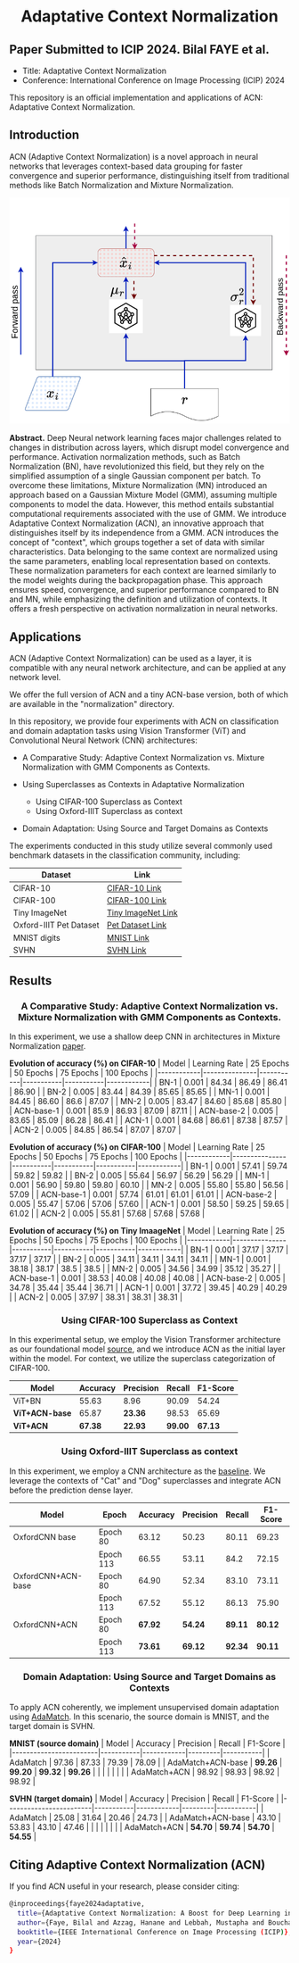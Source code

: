# <center>**Adaptative Context Normalization**</center>

## Paper Submitted to ICIP 2024. Bilal FAYE et al.
- Title: Adaptative Context Normalization
- Conference: International Conference on Image Processing (ICIP) 2024

  
This repository is an official implementation and applications of ACN: Adaptative Context Normalization.

## Introduction

ACN (Adaptive Context Normalization) is a novel approach in neural networks that leverages context-based data grouping for faster convergence and superior performance, distinguishing itself from traditional methods like Batch Normalization and Mixture Normalization.

![Adaptative Context Normalization Layer](images/acn2.png "Adaptative Context Normalization Layer")

**Abstract.** Deep Neural network learning faces major challenges related to changes in distribution across layers, which disrupt model convergence and performance. Activation normalization methods, such as Batch Normalization (BN), have revolutionized this field, but they rely on the simplified assumption of a single Gaussian component per batch.
To overcome these limitations, Mixture Normalization (MN) introduced an approach based on a Gaussian Mixture Model (GMM), assuming multiple components to model the data. However, this method entails substantial computational requirements associated with the use of GMM. 
We introduce Adaptative Context Normalization (ACN), an innovative approach that distinguishes itself by its independence from a GMM. ACN introduces the concept of "context", which groups together a set of data with similar characteristics. Data belonging to the same context are normalized using the same parameters, enabling local representation based on contexts. These normalization parameters for each context are learned similarly to the model weights during the backpropagation phase.
This approach ensures speed, convergence, and superior performance compared to BN and MN, while emphasizing the definition and utilization of contexts. It offers a fresh perspective on activation normalization in neural networks.

## Applications

ACN (Adaptive Context Normalization) can be used as a layer, it is compatible with any neural network architecture, and can be applied at any network level.


We offer the full version of ACN and a tiny ACN-base version, both of which are available in the "normalization" directory.

In this repository, we provide four experiments with ACN on classification and domain adaptation tasks using Vision Transformer (ViT) and Convolutional Neural Network (CNN) architectures:

* A Comparative Study: Adaptive Context Normalization vs.
Mixture Normalization with GMM Components as Contexts.

* Using Superclasses as Contexts in Adaptative Normalization<br>
    * Using CIFAR-100 Superclass as Context<br>
    * Using Oxford-IIIT Superclass as context

* Domain Adaptation: Using Source and Target Domains as Contexts

The experiments conducted in this study utilize several commonly used benchmark datasets in the classification community, including:

<center>

| Dataset               | Link                                  
|-----------------------|---------------------------------------
| CIFAR-10              | [CIFAR-10 Link](https://www.cs.toronto.edu/~kriz/cifar.html)     |
| CIFAR-100             | [CIFAR-100 Link](https://www.cs.toronto.edu/~kriz/cifar.html)    
| Tiny ImageNet         | [Tiny ImageNet Link](https://www.kaggle.com/c/tiny-imagenet) 
| Oxford-IIIT Pet Dataset | [Pet Dataset Link](https://www.robots.ox.ac.uk/~vgg/data/pets/)  
| MNIST digits          | [MNIST Link](https://yann.lecun.com/exdb/mnist/)         
| SVHN                  | [SVHN Link](http://ufldl.stanford.edu/housenumbers/)         

</center>

## Results 
### <center> A Comparative Study: Adaptive Context Normalization vs. Mixture Normalization with GMM Components as Contexts. </center>

In this experiment, we use a shallow deep CNN in architectures in Mixture Normalization [paper](https://arxiv.org/abs/1806.02892).

**Evolution of accuracy (%) on CIFAR-10**
| Model      | Learning Rate | 25 Epochs | 50 Epochs | 75 Epochs | 100 Epochs |
|------------|---------------|-----------|-----------|-----------|------------|
| BN-1       | 0.001         | 84.34     | 86.49     | 86.41     | 86.90      |
| BN-2       | 0.005         | 83.44     | 84.39     | 85.65     | 85.65      |
| MN-1       | 0.001         | 84.45     | 86.60     | 86.6      | 87.07      |
| MN-2       | 0.005         | 83.47     | 84.60     | 85.68     | 85.80      |
| ACN-base-1 | 0.001         | 85.9      | 86.93     | 87.09     | 87.11      |
| ACN-base-2 | 0.005         | 83.65     | 85.09     | 86.28     | 86.41      |
| ACN-1      | 0.001         | 84.68     | 86.61     | 87.38     | 87.57      |
| ACN-2      | 0.005         | 84.85     | 86.54     | 87.07     | 87.07      |

**Evolution of accuracy (%) on CIFAR-100**
| Model      | Learning Rate | 25 Epochs | 50 Epochs | 75 Epochs | 100 Epochs |
|------------|---------------|-----------|-----------|-----------|------------|
| BN-1       | 0.001         | 57.41     | 59.74     | 59.82     | 59.82      |
| BN-2       | 0.005         | 55.64     | 56.97     | 56.29     | 56.29      |
| MN-1       | 0.001         | 56.90     | 59.80     | 59.80     | 60.10      |
| MN-2       | 0.005         | 55.80     | 55.80     | 56.56     | 57.09      |
| ACN-base-1 | 0.001         | 57.74     | 61.01     | 61.01     | 61.01      |
| ACN-base-2 | 0.005         | 55.47     | 57.06     | 57.06     | 57.60      |
| ACN-1      | 0.001         | 58.50     | 59.25     | 59.65     | 61.02      |
| ACN-2      | 0.005         | 55.81     | 57.68     | 57.68     | 57.68      |

**Evolution of accuracy (%) on Tiny ImaageNet**
| Model      | Learning Rate | 25 Epochs | 50 Epochs | 75 Epochs | 100 Epochs |
|------------|---------------|-----------|-----------|-----------|------------|
| BN-1       | 0.001         | 37.17     | 37.17     | 37.17     | 37.17      |
| BN-2       | 0.005         | 34.11     | 34.11     | 34.11     | 34.11      |
| MN-1       | 0.001         | 38.18     | 38.17     | 38.5      | 38.5       |
| MN-2       | 0.005         | 34.56     | 34.99     | 35.12     | 35.27      |
| ACN-base-1 | 0.001         | 38.53     | 40.08     | 40.08     | 40.08      |
| ACN-base-2 | 0.005         | 34.78     | 35.44     | 35.44     | 36.71      |
| ACN-1      | 0.001         | 37.72     | 39.45     | 40.29     | 40.29      |
| ACN-2      | 0.005         | 37.97     | 38.31     | 38.31     | 38.31      |


### <center> Using CIFAR-100 Superclass as Context </center>

In this experimental setup, we employ the Vision Transformer architecture as our foundational model [source](https://keras.io/examples/vision/image_classification_with_vision_transformer/), and we introduce ACN as the initial layer within the model. For context, we utilize the superclass categorization of CIFAR-100.

| Model               | Accuracy | Precision | Recall | F1-Score |
|---------------------|----------|-----------|--------|----------|
| ViT+BN              | 55.63    | 8.96      | 90.09  | 54.24    |
| **ViT+ACN-base**    | 65.87    | **23.36** | 98.53  | 65.69    |
| **ViT+ACN**         | **67.38**| **22.93** | **99.00** | **67.13**|

### <center> **Using Oxford-IIIT Superclass as context** </center>

In this experiment, we employ a CNN architecture as the [baseline](https://github.com/mayur7garg/PetImageClassification/blob/master/Train.ipynb). We leverage the contexts of "Cat" and "Dog" superclasses and integrate ACN before the prediction dense layer.

| Model                  | Epoch      | Accuracy  | Precision  | Recall  | F1-Score  |
|------------------------|------------|-----------|------------|---------|-----------|
| OxfordCNN base         | Epoch 80   | 63.12     | 50.23      | 80.11   | 69.23     |
|                        | Epoch 113  | 66.55     | 53.11      | 84.2    | 72.15     |
| OxfordCNN+ACN-base     | Epoch 80   | 64.90     | 52.34      | 83.10   | 73.11     |
|                        | Epoch 113  | 67.52     | 55.12      | 86.13   | 75.90     |
| OxfordCNN+ACN          | Epoch 80   | **67.92** | **54.24**  | **89.11** | **80.12** |
|                        | Epoch 113  | **73.61** | **69.12**  | **92.34** | **90.11** |

### <center>**Domain Adaptation: Using Source and Target Domains as Contexts**</center>

To apply ACN coherently, we implement unsupervised domain adaptation using [AdaMatch](https://keras.io/examples/vision/adamatch/). In this scenario, the source domain is MNIST, and the target domain is SVHN.

**MNIST (source domain)**
| Model                 | Accuracy  | Precision  | Recall  | F1-Score  |
|------------------------|-----------|------------|---------|-----------|
| AdaMatch              | 97.36     | 87.33      | 79.39   | 78.09     |
| AdaMatch+ACN-base    | **99.26** | **99.20**  | **99.32** | **99.26** |
|                        |           |            |         |           |
| AdaMatch+ACN         | 98.92     | 98.93      | 98.92   | 98.92     |


**SVHN (target domain)**
| Model                 | Accuracy  | Precision  | Recall  | F1-Score  |
|------------------------|-----------|------------|---------|-----------|
| AdaMatch              | 25.08     | 31.64      | 20.46   | 24.73     |
| AdaMatch+ACN-base    | 43.10     | 53.83      | 43.10   | 47.46     |
|                        |           |            |         |           |
| AdaMatch+ACN         | **54.70** | **59.74**  | **54.70** | **54.55** |

## Citing Adaptive Context Normalization (ACN)

If you find ACN useful in your research, please consider citing:

```bash
@inproceedings{faye2024adaptative,
  title={Adaptative Context Normalization: A Boost for Deep Learning in Image Processing},
  author={Faye, Bilal and Azzag, Hanane and Lebbah, Mustapha and Bouchaffra, Djamel},
  booktitle={IEEE International Conference on Image Processing (ICIP)},
  year={2024}
}
```
